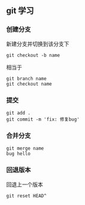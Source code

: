 ## git 学习

### 创建分支

新建分支并切换到该分支下
```
git checkout -b name
```
相当于
```
git branch name
git checkout name
```

### 提交
```
git add .
git commit -m 'fix: 修复bug'
```

### 合并分支
```
git merge name
bug hello
```

### 回退版本
回退上一个版本
```
git reset HEAD^
```

